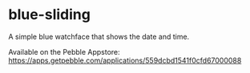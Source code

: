 # blue-sliding
A simple blue watchface that shows the date and time.

Available on the Pebble Appstore: https://apps.getpebble.com/applications/559dcbd1541f0cfd67000088
